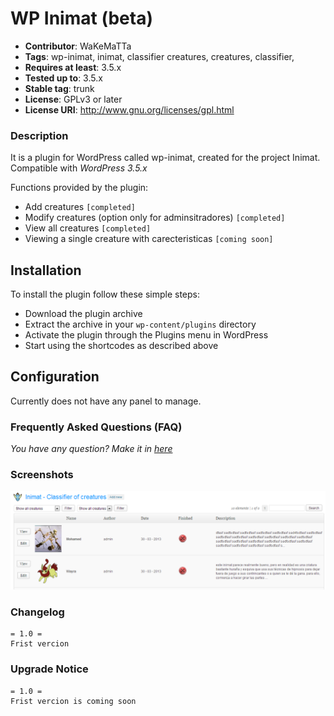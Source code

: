 WP Inimat (beta)
=========

* **Contributor**: WaKeMaTTa
* **Tags**: wp-inimat, inimat, classifier creatures, creatures, classifier,
* **Requires at least**: 3.5.x
* **Tested up to**: 3.5.x
* **Stable tag**: trunk
* **License**: GPLv3 or later
* **License URI**: http://www.gnu.org/licenses/gpl.html

### Description

It is a plugin for WordPress called wp-inimat, created for the project Inimat. Compatible with *WordPress 3.5.x*

Functions provided by the plugin:

* Add creatures `[completed]`
* Modify creatures (option only for adminsitradores) `[completed]`
* View all creatures `[completed]`
* Viewing a single creature with carecteristicas `[coming soon]`

## Installation

To install the plugin follow these simple steps:

* Download the plugin archive
* Extract the archive in your `wp-content/plugins` directory
* Activate the plugin through the Plugins menu in WordPress
* Start using the shortcodes as described above

## Configuration

Currently does not have any panel to manage.


### Frequently Asked Questions (FAQ)

*You have any question? Make it in [here][]*

  [here]:https://github.com/WaKeMaTTa/wp-bootcamp/issues

### Screenshots

![screenshot-1](screenshot-1.png)

### Changelog

    = 1.0 =
    Frist vercion

### Upgrade Notice

    = 1.0 =
    Frist vercion is coming soon
